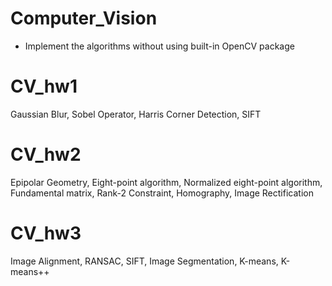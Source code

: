 # Computer_Vision
- Implement the algorithms without using built-in OpenCV package
# CV_hw1 
Gaussian Blur, Sobel Operator, Harris Corner Detection, SIFT

# CV_hw2
Epipolar Geometry, Eight-point algorithm, Normalized eight-point algorithm, Fundamental matrix, Rank-2 Constraint, 
Homography, Image Rectification

# CV_hw3
Image Alignment, RANSAC, SIFT, Image Segmentation, K-means, K-means++
